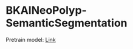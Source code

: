 # BKAINeoPolyp-SemanticSegmentation

Pretrain model: [Link](https://drive.google.com/file/d/1oD2Q9vQLPVIDQJ_Qr1j_FlklgRMaUCEw/view?usp=sharing)
